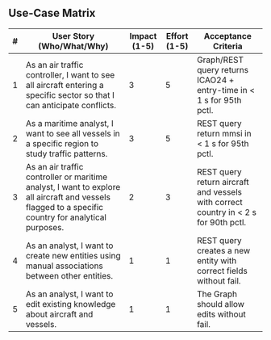 ## Use-Case Matrix

|#| User Story (Who/What/Why) | Impact (1-5) | Effort (1-5) | Acceptance Criteria |
|---|---|---|---|---|
|1| As an air traffic controller, I want to see all aircraft entering a specific sector so that I can anticipate conflicts. | 3 | 5 | Graph/REST query returns ICAO24 + entry-time in < 1 s for 95th pctl. | 
|2| As a maritime analyst, I want to see all vessels in a specific region to study traffic patterns. | 3 | 5 | REST query return mmsi in < 1 s for 95th pctl. |
|3| As an air traffic controller or maritime analyst, I want to explore all aircraft and vessels flagged to a specific country for analytical purposes. | 2 | 3 | REST query return aircraft and vessels with correct country in < 2 s for 90th pctl.|
|4| As an analyst, I want to create new entities using manual associations between other entities. | 1 | 1 |REST query creates a new entity with correct fields without fail.|
|5| As an analyst, I want to edit existing knowledge about aircraft and vessels. | 1 | 1 |The Graph should allow edits without fail.|
